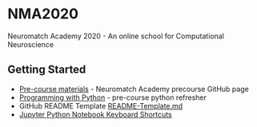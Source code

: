 # NMA2020
Neuromatch Academy 2020 - An online school for Computational Neuroscience

## Getting Started

* [Pre-course materials](https://github.com/NeuromatchAcademy/precourse) - Neuromatch Academy precourse GitHub page
* [Programming with Python](https://swcarpentry.github.io/python-novice-inflammation/) - pre-course python refresher
* GitHub README Template [README-Template.md](https://gist.github.com/PurpleBooth/109311bb0361f32d87a2)
* [Jupyter Python Notebook Keyboard Shortcuts](http://maxmelnick.com/2016/04/19/python-beginner-tips-and-tricks.html)

